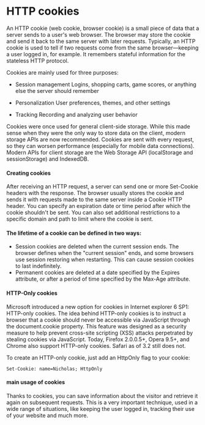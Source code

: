 # HTTP cookies

An HTTP cookie (web cookie, browser cookie) is a small piece of data that a server sends to a user's web browser. The browser may store the cookie and send it back to the same server with later requests. Typically, an HTTP cookie is used to tell if two requests come from the same browser—keeping a user logged in, for example. It remembers stateful information for the stateless HTTP protocol.

Cookies are mainly used for three purposes:

- Session management
  Logins, shopping carts, game scores, or anything else the server should remember

- Personalization
  User preferences, themes, and other settings

- Tracking
  Recording and analyzing user behavior

Cookies were once used for general client-side storage. While this made sense when they were the only way to store data on the client, modern storage APIs are now recommended. Cookies are sent with every request, so they can worsen performance (especially for mobile data connections). Modern APIs for client storage are the Web Storage API (localStorage and sessionStorage) and IndexedDB.

#### Creating cookies

After receiving an HTTP request, a server can send one or more Set-Cookie headers with the response. The browser usually stores the cookie and sends it with requests made to the same server inside a Cookie HTTP header. You can specify an expiration date or time period after which the cookie shouldn't be sent. You can also set additional restrictions to a specific domain and path to limit where the cookie is sent.

#### The lifetime of a cookie can be defined in two ways:

- Session cookies are deleted when the current session ends. The browser defines when the "current session" ends, and some browsers use session restoring when restarting. This can cause session cookies to last indefinitely.
- Permanent cookies are deleted at a date specified by the Expires attribute, or after a period of time specified by the Max-Age attribute.

#### HTTP-Only cookies

Microsoft introduced a new option for cookies in Internet explorer 6 SP1: HTTP-only cookies. The idea behind HTTP-only cookies is to instruct a browser that a cookie should never be accessible via JavaScript through the document.cookie property. This feature was designed as a security measure to help prevent cross-site scripting (XSS) attacks perpetrated by stealing cookies via JavaScript. Today, Firefox 2.0.0.5+, Opera 9.5+, and Chrome also support HTTP-only cookies. Safari as of 3.2 still does not.

To create an HTTP-only cookie, just add an HttpOnly flag to your cookie:

```
Set-Cookie: name=Nicholas; HttpOnly
```

#### main usage of cookies

Thanks to cookies, you can save information about the visitor and retrieve it again on subsequent requests. This is a very important technique, used in a wide range of situations, like keeping the user logged in, tracking their use of your website and much more.
